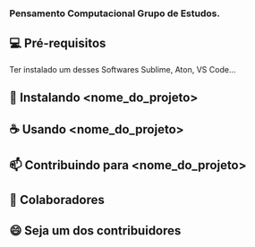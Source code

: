 ### Pensamento Computacional Grupo de Estudos.


## 💻 Pré-requisitos

Ter instalado um desses Softwares 
Sublime, Aton, VS Code...

## 🚀 Instalando <nome_do_projeto>



## ☕ Usando <nome_do_projeto>




## 📫 Contribuindo para <nome_do_projeto>


## 🤝 Colaboradores




## 😄 Seja um dos contribuidores<br>

